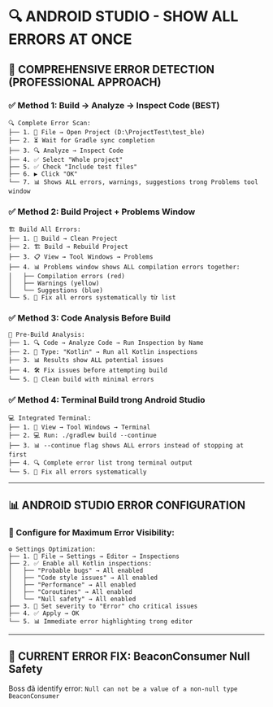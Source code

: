 # 🔍 ANDROID STUDIO - SHOW ALL ERRORS AT ONCE

## 🎯 **COMPREHENSIVE ERROR DETECTION (PROFESSIONAL APPROACH)**

### **✅ Method 1: Build → Analyze → Inspect Code (BEST)**
```
🔍 Complete Error Scan:
├── 1. 📁 File → Open Project (D:\ProjectTest\test_ble)
├── 2. ⏳ Wait for Gradle sync completion
├── 3. 🔍 Analyze → Inspect Code
├── 4. ✅ Select "Whole project"  
├── 5. ✅ Check "Include test files"
├── 6. ▶️ Click "OK"
└── 7. 📊 Shows ALL errors, warnings, suggestions trong Problems tool window
```

### **✅ Method 2: Build Project + Problems Window**
```
🏗️ Build All Errors:
├── 1. 🧹 Build → Clean Project
├── 2. 🏗️ Build → Rebuild Project  
├── 3. 📋 View → Tool Windows → Problems
├── 4. 📊 Problems window shows ALL compilation errors together:
│   ├── Compilation errors (red)
│   ├── Warnings (yellow)
│   └── Suggestions (blue)
└── 5. 🎯 Fix all errors systematically từ list
```

### **✅ Method 3: Code Analysis Before Build**
```
🔬 Pre-Build Analysis:
├── 1. 🔍 Code → Analyze Code → Run Inspection by Name
├── 2. 🎯 Type: "Kotlin" → Run all Kotlin inspections
├── 3. 📊 Results show ALL potential issues
├── 4. 🛠️ Fix issues before attempting build
└── 5. 🚀 Clean build with minimal errors
```

### **✅ Method 4: Terminal Build trong Android Studio**
```
💻 Integrated Terminal:
├── 1. 📱 View → Tool Windows → Terminal
├── 2. 💻 Run: ./gradlew build --continue
├── 3. 📊 --continue flag shows ALL errors instead of stopping at first
├── 4. 🔍 Complete error list trong terminal output
└── 5. 🎯 Fix all errors systematically
```

---

## 📊 **ANDROID STUDIO ERROR CONFIGURATION**

### **🔧 Configure for Maximum Error Visibility:**
```
⚙️ Settings Optimization:
├── 1. 🔧 File → Settings → Editor → Inspections
├── 2. ✅ Enable all Kotlin inspections:
│   ├── "Probable bugs" → All enabled
│   ├── "Code style issues" → All enabled  
│   ├── "Performance" → All enabled
│   ├── "Coroutines" → All enabled
│   └── "Null safety" → All enabled
├── 3. 🎯 Set severity to "Error" cho critical issues
├── 4. ✅ Apply → OK
└── 5. 📊 Immediate error highlighting trong editor
```

---

## 🎯 **CURRENT ERROR FIX: BeaconConsumer Null Safety**

Boss đã identify error: `Null can not be a value of a non-null type BeaconConsumer`
